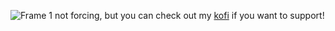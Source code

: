 ![Frame 1](https://user-images.githubusercontent.com/32068559/215255058-0c53b905-1f57-4fbb-b541-0903576d2d11.png)
not forcing, but you can check out my [kofi](https://ko-fi.com/knvii) if you want to support!
